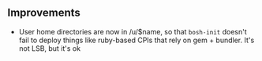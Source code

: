 ## Improvements

- User home directories are now in /u/$name, so that `bosh-init`
  doesn't fail to deploy things like ruby-based CPIs that rely on
  gem + bundler.  It's not LSB, but it's ok
